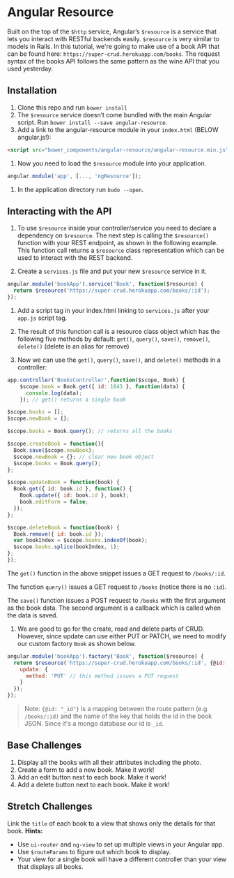 # Angular Resource

Built on the top of the `$http` service, Angular’s `$resource` is a service that lets you interact with RESTful backends easily. `$resource` is very similar to models in Rails. In this tutorial, we're going to make use of a book API that can be found here: `https://super-crud.herokuapp.com/books`. The request syntax of the books API follows the same pattern as the wine API that you used yesterday.

## Installation
1. Clone this repo and run `bower install`
1. The `$resource` service doesn’t come bundled with the main Angular script. Run `bower install --save angular-resource`.
1. Add a link to the angular-resource module in your `index.html` (BELOW angular.js!):
```html
<script src="bower_components/angular-resource/angular-resource.min.js"></script>
```
1. Now you need to load the `$resource` module into your application.
```js
angular.module('app', [..., 'ngResource']);
```
1. In the application directory run `budo --open`.

## Interacting with the API
1. To use `$resource` inside your controller/service you need to declare a dependency on `$resource`. The next step is calling the `$resource()` function with your REST endpoint, as shown in the following example. This function call returns a `$resource` class representation which can be used to interact with the REST backend.

1. Create a `services.js` file and put your new `$resource` service in it.

  ```js
  angular.module('bookApp').service('Book', function($resource) {
    return $resource('https://super-crud.herokuapp.com/books/:id');
  });
  ```

1. Add a script tag in your index.html linking to `services.js` after your `app.js` script tag.

1. The result of this function call is a resource class object which has the following five methods by default: `get()`, `query()`, `save()`, `remove()`, `delete()` (delete is an alias for remove)

1. Now we can use the `get()`, `query()`, `save()`, and `delete()` methods in a controller:
  ```js
  app.controller('BooksController',function($scope, Book) {
      $scope.book = Book.get({ id: 1843 }, function(data) {
        console.log(data);
      }); // get() returns a single book

  $scope.books = [];
  $scope.newBook = {};

  $scope.books = Book.query(); // returns all the books

  $scope.createBook = function(){
    Book.save($scope.newBook);
    $scope.newBook = {}; // clear new book object
    $scope.books = Book.query();
  };

  $scope.updateBook = function(book) {
    Book.get({ id: book.id }, function() {
      Book.update({ id: book.id }, book);
      book.editForm = false;
    });
  };

  $scope.deleteBook = function(book) {
    Book.remove({ id: book.id });
    var bookIndex = $scope.books.indexOf(book);
    $scope.books.splice(bookIndex, 1);
  };
});
  ```

  The `get()` function in the above snippet issues a GET request to `/books/:id`.

  The function `query()` issues a GET request to `/books` (notice there is no `:id`).

  The `save()` function issues a POST request to `/books` with the first argument as the book data. The second argument is a callback which is called when the data is saved.

1. We are good to go for the create, read and delete parts of CRUD. However, since update can use either PUT or PATCH, we need to modify our custom factory `Book` as shown below.
  ```js
  angular.module('bookApp').factory('Book', function($resource) {
    return $resource('https://super-crud.herokuapp.com/books/:id', {@id: "_id"}, {
      update: {
        method: 'PUT' // this method issues a PUT request
      }
    });
  });
  ```

> Note: `{@id: "_id"}` is a mapping between the route pattern (e.g. `/books/:id)` and the name of the key that holds the id in the book JSON. Since it's a mongo database our id is `_id`.

## Base Challenges

1. Display all the books with all their attributes including the photo.
1. Create a form to add a new book. Make it work!
1. Add an edit button next to each book. Make it work!
1. Add a delete button next to each book. Make it work!

## Stretch Challenges
Link the `title` of each book to a view that shows only the details for that book. **Hints:**

* Use `ui-router` and `ng-view` to set up multiple views in your Angular app.
* Use `$routeParams` to figure out which book to display.
* Your view for a single book will have a different controller than your view that displays all books.
